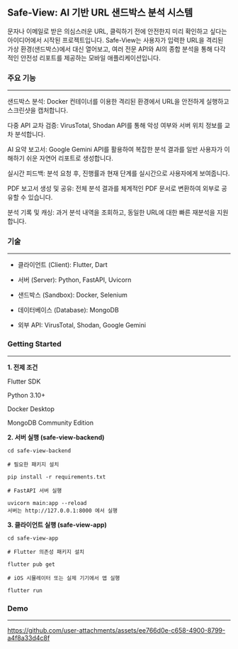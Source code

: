 ## Safe-View: AI 기반 URL 샌드박스 분석 시스템

문자나 이메일로 받은 의심스러운 URL, 클릭하기 전에 안전한지 미리 확인하고 싶다는 아이디어에서 시작된 프로젝트입니다. Safe-View는 사용자가 입력한 URL을 격리된 가상 환경(샌드박스)에서 대신 열어보고, 여러 전문 API와 AI의 종합 분석을 통해 다각적인 안전성 리포트를 제공하는 모바일 애플리케이션입니다.

### 주요 기능
---
샌드박스 분석: Docker 컨테이너를 이용한 격리된 환경에서 URL을 안전하게 실행하고 스크린샷을 캡처합니다.

다중 API 교차 검증: VirusTotal, Shodan API를 통해 악성 여부와 서버 위치 정보를 교차 분석합니다.

AI 요약 보고서: Google Gemini API를 활용하여 복잡한 분석 결과를 일반 사용자가 이해하기 쉬운 자연어 리포트로 생성합니다.

실시간 피드백: 분석 요청 후, 진행률과 현재 단계를 실시간으로 사용자에게 보여줍니다.

PDF 보고서 생성 및 공유: 전체 분석 결과를 체계적인 PDF 문서로 변환하여 외부로 공유할 수 있습니다.

분석 기록 및 캐싱: 과거 분석 내역을 조회하고, 동일한 URL에 대한 빠른 재분석을 지원합니다.

### 기술
---
- 클라이언트 (Client): Flutter, Dart

- 서버 (Server): Python, FastAPI, Uvicorn

- 샌드박스 (Sandbox): Docker, Selenium

- 데이터베이스 (Database): MongoDB

- 외부 API: VirusTotal, Shodan, Google Gemini

### Getting Started
---

**1. 전제 조건**

Flutter SDK

Python 3.10+

Docker Desktop

MongoDB Community Edition

**2. 서버 실행 (safe-view-backend)**

```
cd safe-view-backend

# 필요한 패키지 설치

pip install -r requirements.txt

# FastAPI 서버 실행

uvicorn main:app --reload
서버는 http://127.0.0.1:8000 에서 실행
```

**3. 클라이언트 실행 (safe-view-app)**
```
cd safe-view-app

# Flutter 의존성 패키지 설치

flutter pub get

# iOS 시뮬레이터 또는 실제 기기에서 앱 실행

flutter run
```

### Demo
---
https://github.com/user-attachments/assets/ee766d0e-c658-4900-8799-a4f8a33d4c8f
